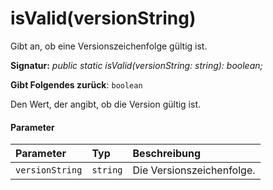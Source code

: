 # <a name="isvalidversionstring"></a>isValid(versionString)




Gibt an, ob eine Versionszeichenfolge gültig ist.

**Signatur:** _public static isValid(versionString: string): boolean;_

**Gibt Folgendes zurück**: `boolean`



Den Wert, der angibt, ob die Version gültig ist.

#### <a name="parameters"></a>Parameter


| Parameter       | Typ    | Beschreibung |
|:-------------|:---------------|:------------|
| `versionString`    | `string` | Die Versionszeichenfolge. |


